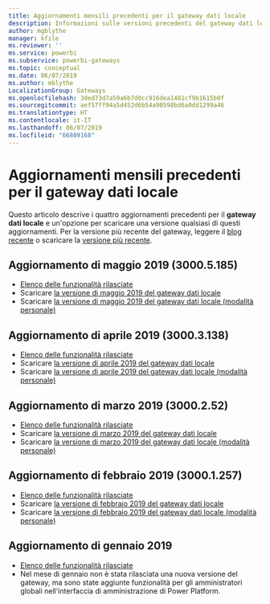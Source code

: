 ```yaml
---
title: Aggiornamenti mensili precedenti per il gateway dati locale
description: Informazioni sulle versioni precedenti del gateway dati locale e relativo download.
author: mgblythe
manager: kfile
ms.reviewer: ''
ms.service: powerbi
ms.subservice: powerbi-gateways
ms.topic: conceptual
ms.date: 06/07/2019
ms.author: mblythe
LocalizationGroup: Gateways
ms.openlocfilehash: 3ded73d7a59a6b7d0cc916dea1481cf9b1615b0f
ms.sourcegitcommit: aef57ff94a5d452d6b54a90598bd6a0dd1299a46
ms.translationtype: HT
ms.contentlocale: it-IT
ms.lasthandoff: 06/07/2019
ms.locfileid: "66809168"
---
```

# <a name="previous-monthly-updates-to-the-on-premises-data-gateway"></a>Aggiornamenti mensili precedenti per il gateway dati locale

Questo articolo descrive i quattro aggiornamenti precedenti per il **gateway dati locale** e un'opzione per scaricare una versione qualsiasi di questi aggiornamenti.  Per la versione più recente del gateway, leggere il [blog recente](https://powerbi.microsoft.com/blog/on-premises-data-gateway-june-2019-update-is-now-available) o scaricare la [versione più recente](https://go.microsoft.com/fwlink/?LinkId=820925&clcid=0x409).

## <a name="may-2019-update-30005185"></a>Aggiornamento di maggio 2019 (3000.5.185)

- [Elenco delle funzionalità rilasciate](https://powerbi.microsoft.com/blog/on-premises-data-gateway-may-2019-update-is-now-available)
- Scaricare [la versione di maggio 2019 del gateway dati locale](http://download.microsoft.com/download/D/A/1/DA1FDDB8-6DA8-4F50-B4D0-18019591E182/GatewayInstall-19-05.exe)
- Scaricare [la versione di maggio 2019 del gateway dati locale (modalità personale)](http://download.microsoft.com/download/6/0/2/602A459E-E1A3-4FB9-B07F-FC2B60881900/On-premises%20data%20gateway%20(personal%20mode)-19-05.exe)

## <a name="april-2019-update-30003138"></a>Aggiornamento di aprile 2019 (3000.3.138)

- [Elenco delle funzionalità rilasciate](https://powerbi.microsoft.com/blog/on-premises-data-gateway-april-2019-update-is-now-available)
- Scaricare [la versione di aprile 2019 del gateway dati locale](http://download.microsoft.com/download/D/A/1/DA1FDDB8-6DA8-4F50-B4D0-18019591E182/GatewayInstall-19-04.exe)
- Scaricare [la versione di aprile 2019 del gateway dati locale (modalità personale)](http://download.microsoft.com/download/6/0/2/602A459E-E1A3-4FB9-B07F-FC2B60881900/On-premises%20data%20gateway%20(personal%20mode)-19-04.exe)

## <a name="march-2019-update-3000252"></a>Aggiornamento di marzo 2019 (3000.2.52)

- [Elenco delle funzionalità rilasciate](https://powerbi.microsoft.com/blog/on-premises-data-gateway-march-2019-update-is-now-available)
- Scaricare [la versione di marzo 2019 del gateway dati locale](http://download.microsoft.com/download/D/A/1/DA1FDDB8-6DA8-4F50-B4D0-18019591E182/GatewayInstall-19-03.exe)
- Scaricare [la versione di marzo 2019 del gateway dati locale (modalità personale)](http://download.microsoft.com/download/6/0/2/602A459E-E1A3-4FB9-B07F-FC2B60881900/On-premises%20data%20gateway%20(personal%20mode)-19-03.exe)

## <a name="february-2019-update-30001257"></a>Aggiornamento di febbraio 2019 (3000.1.257)

- [Elenco delle funzionalità rilasciate](https://powerbi.microsoft.com/blog/on-premises-data-gateway-february-2019-update-is-now-available)
- Scaricare [la versione di febbraio 2019 del gateway dati locale](http://download.microsoft.com/download/D/A/1/DA1FDDB8-6DA8-4F50-B4D0-18019591E182/GatewayInstall-19-02.exe)
- Scaricare [la versione di febbraio 2019 del gateway dati locale (modalità personale)](http://download.microsoft.com/download/6/0/2/602A459E-E1A3-4FB9-B07F-FC2B60881900/On-premises%20data%20gateway%20(personal%20mode)-19-02.exe)

## <a name="january-2019-update"></a>Aggiornamento di gennaio 2019

- [Elenco delle funzionalità rilasciate](https://powerbi.microsoft.com/blog/on-premises-data-gateway-management-in-the-power-platform-admin-center)
- Nel mese di gennaio non è stata rilasciata una nuova versione del gateway, ma sono state aggiunte funzionalità per gli amministratori globali nell'interfaccia di amministrazione di Power Platform.
